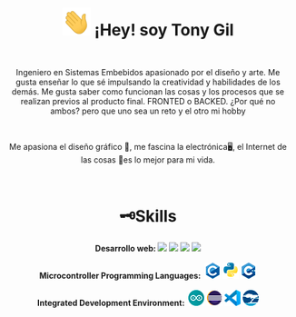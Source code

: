 <h1 align = "center" dir ="auto">
	<img src="https://raw.githubusercontent.com/patrickwebsdev/patrickwebsdev/master/images/handshake.webp" width="50px" style="max-width: 100%;">
	¡Hey! soy Tony Gil
</h1>
<br>
<p align = "center" dir ="auto">
	Ingeniero en Sistemas Embebidos apasionado por el diseño y arte. Me gusta enseñar lo que sé impulsando la creatividad y habilidades de los demás. Me gusta saber como funcionan las cosas y los procesos que se realizan previos al producto final. FRONTED o BACKED. ¿Por qué no ambos? pero que uno sea un reto y el otro mi hobby
</p>
<br>
<p align = "center" dir ="auto">
	Me apasiona el diseño gráfico 🎨, me fascina la electrónica🖥, el Internet de las cosas 📱es lo mejor para mi vida.
</p>
<br>

<h1 align = "center" dir ="auto">
	🗝Skills
</h1>
<div align = "center" dir ="auto">
<strong>Desarrollo web: </strong>
	<a target="_blank" rel="noopener noreferrer nofollow" href="https://camo.githubusercontent.com/a35aceeea5d8e64cc6c496e0fca3bc01dea8dbe5f5becad5375f31e70bb7aca3/68747470733a2f2f696d672e736869656c64732e696f2f62616467652f4a6176615363726970742d4645464630313f6c6f676f3d6a617661736372697074266c6f676f436f6c6f723d303030303030267374796c653d666f722d7468652d6261646765">
		<img src="https://camo.githubusercontent.com/a35aceeea5d8e64cc6c496e0fca3bc01dea8dbe5f5becad5375f31e70bb7aca3/68747470733a2f2f696d672e736869656c64732e696f2f62616467652f4a6176615363726970742d4645464630313f6c6f676f3d6a617661736372697074266c6f676f436f6c6f723d303030303030267374796c653d666f722d7468652d6261646765" data-canonical-src="https://img.shields.io/badge/JavaScript-FEFF01?logo=javascript&amp;logoColor=000000&amp;style=for-the-badge" style="max-width: 100%;"></a>
<a target="_blank" rel="noopener noreferrer nofollow" href="https://camo.githubusercontent.com/6b67a16c8c2b318fb4d29bd9af95d34eada9191cc228e0769821adaea8995aa8/68747470733a2f2f696d672e736869656c64732e696f2f62616467652f48544d4c2d4543363233313f6c6f676f3d68746d6c35266c6f676f436f6c6f723d464646464646267374796c653d666f722d7468652d6261646765"><img src="https://camo.githubusercontent.com/6b67a16c8c2b318fb4d29bd9af95d34eada9191cc228e0769821adaea8995aa8/68747470733a2f2f696d672e736869656c64732e696f2f62616467652f48544d4c2d4543363233313f6c6f676f3d68746d6c35266c6f676f436f6c6f723d464646464646267374796c653d666f722d7468652d6261646765" data-canonical-src="https://img.shields.io/badge/HTML-EC6231?logo=html5&amp;logoColor=FFFFFF&amp;style=for-the-badge" style="max-width: 100%;"></a>
<a target="_blank" rel="noopener noreferrer nofollow" href="https://camo.githubusercontent.com/213d17dc072cbf80a9119caa376f598a8a7b5099fbfe75a66cdca5b446cd5ba3/68747470733a2f2f696d672e736869656c64732e696f2f62616467652f4353532d3031413344383f6c6f676f3d63737333266c6f676f436f6c6f723d464646464646267374796c653d666f722d7468652d6261646765"><img src="https://camo.githubusercontent.com/213d17dc072cbf80a9119caa376f598a8a7b5099fbfe75a66cdca5b446cd5ba3/68747470733a2f2f696d672e736869656c64732e696f2f62616467652f4353532d3031413344383f6c6f676f3d63737333266c6f676f436f6c6f723d464646464646267374796c653d666f722d7468652d6261646765" data-canonical-src="https://img.shields.io/badge/CSS-01A3D8?logo=css3&amp;logoColor=FFFFFF&amp;style=for-the-badge" style="max-width: 100%;"></a>
<a target="_blank" rel="noopener noreferrer nofollow" href="https://camo.githubusercontent.com/86939d28f5d8c6d8dfbf24178f1960c7c08670989767ae629a8d820cb768bd33/68747470733a2f2f696d672e736869656c64732e696f2f62616467652f4d5953514c2d3030373538463f6c6f676f3d4d5953514c266c6f676f436f6c6f723d464646464646267374796c653d666f722d7468652d6261646765"><img src="https://camo.githubusercontent.com/86939d28f5d8c6d8dfbf24178f1960c7c08670989767ae629a8d820cb768bd33/68747470733a2f2f696d672e736869656c64732e696f2f62616467652f4d5953514c2d3030373538463f6c6f676f3d4d5953514c266c6f676f436f6c6f723d464646464646267374796c653d666f722d7468652d6261646765" data-canonical-src="https://img.shields.io/badge/MYSQL-00758F?logo=MYSQL&amp;logoColor=FFFFFF&amp;style=for-the-badge" style="max-width: 100%;"></a>

</div>
<br>
<div align = "center" dir ="auto">
<strong>Microcontroller Programming Languages:&nbsp  </strong>
<a href="https://www.javatpoint.com/embedded-system-c-programming" target = "_blank" rel = "noopener noreferrer nofollow"> <img src="https://raw.githubusercontent.com/Antonygil99/iconos/main/c.png?token=GHSAT0AAAAAACDJX7TB55XTZZ24WHNBOHWYZDWYXXA" style="max-width: 100%;"></a>
<a target = "_blank" rel = "noopener noreferrer nofollow"> <img src="https://raw.githubusercontent.com/Antonygil99/iconos/main/python.png?token=GHSAT0AAAAAACDJX7TBER64OKKLCGXPBL32ZDWYWWQ" style="max-width: 100%;"></a>
<a target = "_blank" rel = "noopener noreferrer nofollow"> <img src="https://raw.githubusercontent.com/Antonygil99/iconos/main/cplus.png?token=GHSAT0AAAAAACDJX7TAMB2CA72PTSFWS6ZCZDWYXLQ" style="max-width: 100%;"></a>
</div>
<br>
<div align = "center" dir ="auto">
<strong>Integrated Development Environment:&nbsp  </strong>
<a target = "_blank" rel = "noopener noreferrer nofollow"> <img src="https://raw.githubusercontent.com/Antonygil99/iconos/main/arduino.png?token=GHSAT0AAAAAACDJX7TBTALUPTCW426CJM7CZDWYUBQ" style="max-width: 100%;"></a>
<a target = "_blank" rel = "noopener noreferrer nofollow"> <img src="https://raw.githubusercontent.com/Antonygil99/iconos/main/eclipse.png?token=GHSAT0AAAAAACDJX7TB3BOJURVTQKETCGA4ZDWYUNQ" style="max-width: 100%;"></a>
<a target = "_blank" rel = "noopener noreferrer nofollow"> <img src="https://raw.githubusercontent.com/Antonygil99/iconos/main/visual.png?token=GHSAT0AAAAAACDJX7TB6VMDMZDUJMXSEI7GZDWYUWQ" style="max-width: 100%;"></a>
<a target = "_blank" rel = "noopener noreferrer nofollow"> <img src="https://raw.githubusercontent.com/Antonygil99/iconos/main/psoc.png?token=GHSAT0AAAAAACDJX7TB6IKDIPUI2RWVSZS6ZDWYVEQ" style="max-width: 100%;"></a>
	
</div>
